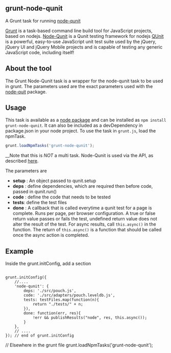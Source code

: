 grunt-node-qunit
-----------------

A Grunt task for running [node-qunit](https://github.com/kof/node-qunit)

[Grunt](http://gruntjs.com/) is a task-based command line build tool for JavaScript projects, based on nodejs. 
[Node-Qunit](https://github.com/kof/node-qunit) is a Qunit testing framework for nodejs
[QUnit](http://qunitjs.com/) is a powerful, easy-to-use JavaScript unit test suite used by the jQuery, jQuery UI and jQuery Mobile projects and is capable of testing any generic JavaScript code, including itself! 

About the tool
--------------
The Grunt Node-Qunit task is a wrapper for the node-qunit task to be used in grunt. The parameters used are the exact parameters used with the [node-quit](https://github.com/kof/node-qunit#via-api) package.


Usage
------
This task is available as a [node package](https://npmjs.org/package/grunt-node-qunit) and can be installed as `npm install grunt-node-qunit`. It can also be included as a devDependency in package.json in your node project. 
To use the task in `grunt.js`, load the npmTask. 


```javascript
grunt.loadNpmTasks('grunt-node-qunit');

``` 

__Note that this is *NOT* a multi task. Node-Qunit is used via the API, as described [here](https://github.com/axemclion/grunt-node-qunit.git). 


The parameters are 

* __setup__ : An object passed to qunit.setup
* __deps__ : define dependencies, which are required then before code, passed in qunit.run()
* __code__ : define the code that needs to be tested
* __tests__: define the test files
* __done__ : A callback that is called everytime a qunit test for a page is complete. Runs per page, per browser configuration. A true or false return value passes or fails the test, undefined return value does not alter the result of the test. For async results, call `this.async()` in the function. The return of `this.async()` is a function that should be called once the async action is completed.

Example
-------

Inside the grunt.initConfig, add a section

```

grunt.initConfig({
	//....
	'node-qunit': {
		deps: './src/pouch.js',
		code: './src/adapters/pouch.leveldb.js',
		tests: testFiles.map(function(n){
			return "./tests/" + n;
		}),
		done: function(err, res){
			!err && publishResults("node", res, this.async());
		}
	},
	// ....
}); // end of grunt.initConfig

```

// Elsewhere in the grunt file
grunt.loadNpmTasks('grunt-node-qunit');